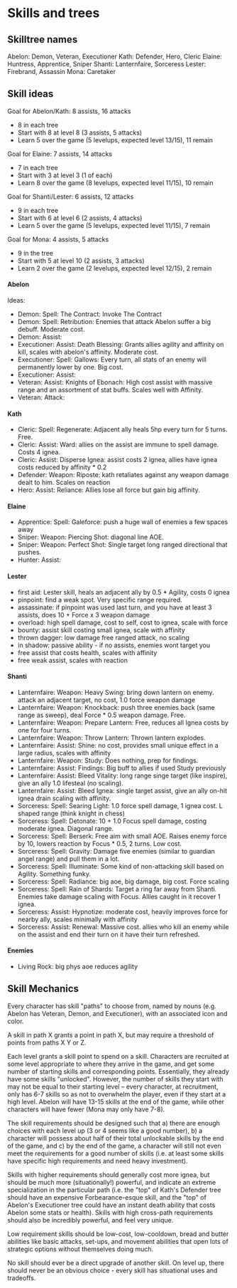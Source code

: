 # Skills and trees

## Skilltree names

Abelon: Demon, Veteran, Executioner
Kath:   Defender, Hero, Cleric
Elaine: Huntress, Apprentice, Sniper
Shanti: Lanternfaire, Sorceress
Lester: Firebrand, Assassin
Mona:   Caretaker

## Skill ideas

Goal for Abelon/Kath: 8 assists, 16 attacks
- 8 in each tree
- Start with 8 at level 8 (3 assists, 5 attacks)
- Learn 5 over the game (5 levelups, expected level 13/15), 11 remain

Goal for Elaine: 7 assists, 14 attacks
- 7 in each tree
- Start with 3 at level 3 (1 of each)
- Learn 8 over the game (8 levelups, expected level 11/15), 10 remain

Goal for Shanti/Lester: 6 assists, 12 attacks
- 9 in each tree
- Start with 6 at level 6 (2 assists, 4 attacks)
- Learn 5 over the game (5 levelups, expected level 11/15), 7 remain

Goal for Mona: 4 assists, 5 attacks
- 9 in the tree
- Start with 5 at level 10 (2 assists, 3 attacks)
- Learn 2 over the game (2 levelups, expected level 12/15), 2 remain

#### Abelon

Ideas:
- Demon: Spell: The Contract: Invoke The Contract
- Demon: Spell: Retribution: Enemies that attack Abelon suffer a big debuff. Moderate cost.
- Demon: Assist:
- Executioner: Assist: Death Blessing: Grants allies agility and affinity on kill, scales with abelon's affinity. Moderate cost.
- Executioner: Spell: Gallows: Every turn, all stats of an enemy will permanently lower by one. Big cost.
- Executioner: Assist:
- Veteran: Assist: Knights of Ebonach: High cost assist with massive range and an assortment of stat buffs. Scales well with Affinity.
- Veteran: Attack:

#### Kath

- Cleric: Spell: Regenerate: Adjacent ally heals 5hp every turn for 5 turns. Free.
- Cleric: Assist: Ward: allies on the assist are immune to spell damage. Costs 4 ignea.
- Cleric: Assist: Disperse Ignea: assist costs 2 ignea, allies have ignea costs reduced by affinity * 0.2
- Defender: Weapon: Riposte: kath retaliates against any weapon damage dealt to him. Scales on reaction
- Hero: Assist: Reliance: Allies lose all force but gain big affinity.

#### Elaine

- Apprentice: Spell: Galeforce: push a huge wall of enemies a few spaces away
- Sniper: Weapon: Piercing Shot: diagonal line AOE.
- Sniper: Weapon: Perfect Shot: Single target long ranged directional that pushes.
- Hunter: Assist:

#### Lester

- first aid: Lester skill, heals an adjacent ally by 0.5 * Agility, costs 0 ignea
- pinpoint: find a weak spot. Very specific range required.
- assassinate: if pinpoint was used last turn, and you have at least 3 assists,
does 10 + Force x 3 weapon damage
- overload: high spell damage, cost to self, cost to ignea, scale with force
- bounty: assist skill costing small ignea, scale with affinity
- thrown dagger: low damage free ranged attack, no scaling
- in shadow: passive ability - if no assists, enemies wont target you
- free assist that costs health, scales with affinity
- free weak assist, scales with reaction

#### Shanti

- Lanternfaire: Weapon: Heavy Swing: bring down lantern on enemy. attack an adjacent target, no cost, 1.0 force weapon damage
- Lanternfaire: Weapon: Knockback: push three enemies back (same range as sweep), deal Force * 0.5 weapon damage. Free.
- Lanternfaire: Weapon: Prepare Lantern: Free, reduces all Ignea costs by one for four turns.
- Lanternfaire: Weapon: Throw Lantern: Thrown lantern explodes.
- Lanternfaire: Assist: Shine: no cost, provides small unique effect in a large radius, scales with affinity
- Lanternfaire: Weapon: Study: Does nothing, prep for findings.
- Lanternfaire: Assist: Findings: Big buff to allies if used Study previously
- Lanternfaire: Assist: Bleed Vitality: long range singe target (like inspire), give an ally 1.0 lifesteal (no scaling).
- Lanternfaire: Assist: Bleed Ignea: single target assist, give an ally on-hit ignea drain scaling with affinity.
- Sorceress: Spell: Searing Light: 1.0 force spell damage, 1 ignea cost. L shaped range (think knight in chess)
- Sorceress: Spell: Detonate: 10 + 1.0 Focus spell damage, costing moderate ignea. Diagonal range.
- Sorceress: Spell: Berserk: Free aim with small AOE. Raises enemy force by 10, lowers reaction by Focus * 0.5, 2 turns. Low cost.
- Sorceress: Spell: Gravity: Damage five enemies (similar to guardian angel range) and pull them in a lot.
- Sorceress: Spell: Illuminate: Some kind of non-attacking skill based on Agility. Something funky.
- Sorceress: Spell: Radiance: big aoe, big damage, big cost. Force scaling
- Sorceress: Spell: Rain of Shards: Target a ring far away from Shanti. Enemies take damage scaling with Focus. Allies caught in it recover 1 ignea.
- Sorceress: Assist: Hypnotize: moderate cost, heavily improves force for nearby ally, scales minimally with affinity
- Sorceress: Assist: Renewal: Massive cost. allies who kill an enemy while on the assist and end their turn on it have their turn refreshed.

#### Enemies

- Living Rock: big phys aoe reduces agility

## Skill Mechanics

Every character has skill "paths" to choose from, named by nouns
(e.g. Abelon has Veteran, Demon, and Executioner), with an associated icon and
color.

A skill in path X grants a point in path X, but may require a threshold of
points from paths X Y or Z.

Each level grants a skill point to spend on a skill. Characters are recruited at some level appropriate to where they arrive in the game, and get some number of starting skills and corresponding points. Essentially, they already have some skills "unlocked". However, the number of skills they start with may not be equal to their starting level – every character, at recruitment, only has 6-7 skills so as not to overwhelm the player, even if they start at a high level. Abelon will have 13-15 skills at the end of the game, while other characters will have fewer (Mona may only have 7-8).

The skill requirements should be designed such that a) there are enough choices
with each level up (3 or 4 seems like a good number), b) a character will
possess about half of their total unlockable skills by the end of the game,
and c) by the end of the game, a character will still not even meet the
requirements for a good number of skills (i.e. at least some skills have
specific high requirements and need heavy investment).

Skills with higher requirements should generally cost more ignea, but should be
much more (situationally!) powerful, and indicate an extreme specialization in
the particular path (i.e. the "top" of Kath's Defender tree should have an
expensive Forbearance-esque skill, and the "top" of Abelon's Executioner tree
could have an instant death ability that costs Abelon some stats or health).
Skills with high cross-path requirements should also be incredibly powerful,
and feel very unique.

Low requirement skills should be low-cost, low-cooldown, bread and butter
abilities like basic attacks, set-ups, and movement abilities that open lots of
strategic options without themselves doing much.

No skill should ever be a direct upgrade of another skill. On level up, there
should never be an obvious choice - every skill has situational uses and
tradeoffs.
